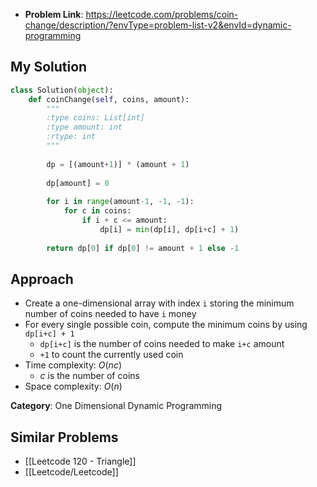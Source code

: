 - **Problem Link**: https://leetcode.com/problems/coin-change/description/?envType=problem-list-v2&envId=dynamic-programming

## My Solution
```python
class Solution(object):
	def coinChange(self, coins, amount):
		"""
		:type coins: List[int]
		:type amount: int
		:rtype: int
		"""
	
		dp = [(amount+1)] * (amount + 1)
		
		dp[amount] = 0
		
		for i in range(amount-1, -1, -1):
			for c in coins:
				if i + c <= amount:
					dp[i] = min(dp[i], dp[i+c] + 1)
		
		return dp[0] if dp[0] != amount + 1 else -1
```


## Approach
- Create a one-dimensional array with index `i` storing the minimum number of coins needed to have `i` money
- For every single possible coin, compute the minimum coins by using `dp[i+c] + 1`
	- `dp[i+c]` is the number of coins needed to make `i+c` amount
	- `+1` to count the currently used coin
- Time complexity: $O(nc)$
	- $c$ is the number of coins
- Space complexity: $O(n)$

**Category**: One Dimensional Dynamic Programming
## Similar Problems
- [[Leetcode 120 - Triangle]]
- [[Leetcode/Leetcode]]